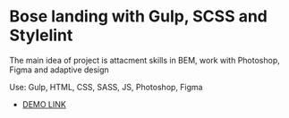 # Bose landing with Gulp, SCSS and Stylelint
The main idea of project is attacment skills in BEM, work with
Photoshop, Figma and adaptive design

Use: Gulp, HTML, CSS, SASS, JS, Photoshop, Figma

 - [DEMO LINK](https://olgastakhova.github.io/bose_landing/)
